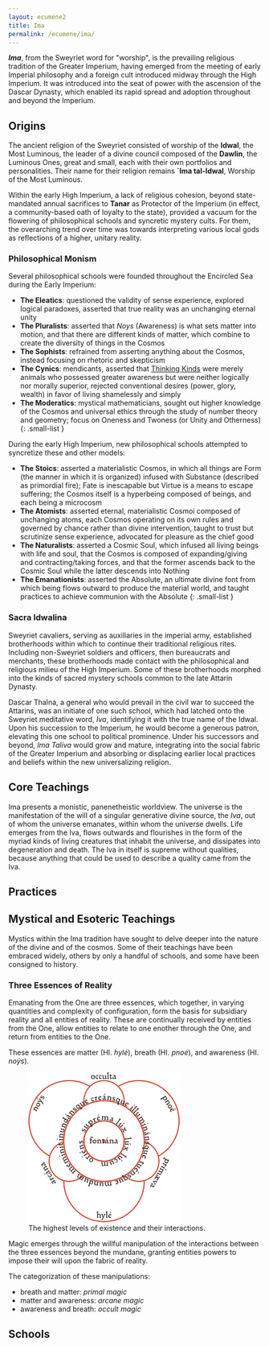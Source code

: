 ```yaml
---
layout: ecumene2
title: Ima
permalink: /ecumene/ima/
---
```


***Ima***, from the Sweyriet word for "worship", is the prevailing religious tradition of the Greater Imperium, having emerged from the meeting of early Imperial philosophy and a foreign cult introduced midway through the High Imperium. It was introduced into the seat of power with the ascension of the Dascar Dynasty, which enabled its rapid spread and adoption throughout and beyond the Imperium.

## Origins

The ancient religion of the Sweyriet consisted of worship of the **Idwal**, the Most Luminous, the leader of a divine council composed of the **Dawlin**, the Luminous Ones, great and small, each with their own portfolios and personalities. Their name for their religion remains **`Ima tal-Idwal**, Worship of the Most Luminous.

Within the early High Imperium, a lack of religious cohesion, beyond state-mandated annual sacrifices to **Tanar** as Protector of the Imperium (in effect, a community-based oath of loyalty to the state), provided a vacuum for the flowering of philosophical schools and syncretic mystery cults. For them, the overarching trend over time was towards interpreting various local gods as reflections of a higher, unitary reality.

### Philosophical Monism

Several philosophical schools were founded throughout the Encircled Sea during the Early Imperium:
- **The Eleatics**: questioned the validity of sense experience, explored logical paradoxes, asserted that true reality was an unchanging eternal unity
- **The Pluralists**: asserted that *Noys* (Awareness) is what sets matter into motion, and that there are different kinds of matter, which combine to create the diversity of things in the Cosmos
- **The Sophists**: refrained from asserting anything about the Cosmos, instead focusing on rhetoric and skepticism
- **The Cynics**: mendicants, asserted that [Thinking Kinds](/ecumene/thinking-kinds) were merely animals who possessed greater awareness but were neither logically nor morally superior, rejected conventional desires (power, glory, wealth) in favor of living shamelessly and simply
- **The Moderatics**: mystical mathematicians, sought out higher knowledge of the Cosmos and universal ethics through the study of number theory and geometry; focus on Oneness and Twoness (or Unity and Otherness)
{: .small-list }

During the early High Imperium, new philosophical schools attempted to syncretize these and other models:
- **The Stoics**: asserted a materialistic Cosmos, in which all things are Form (the manner in which it is organized) infused with Substance (described as primordial fire); Fate is inescapable but Virtue is a means to escape suffering; the Cosmos itself is a hyperbeing composed of beings, and each being a microcosm
- **The Atomists**: asserted eternal, materialistic Cosmoi composed of unchanging atoms, each Cosmos operating on its own rules and governed by chance rather than divine intervention, taught to trust but scrutinize sense experience, advocated for pleasure as the chief good
- **The Naturalists**: asserted a Cosmic Soul, which infused all living beings with life and soul, that the Cosmos is composed of expanding/giving and contracting/taking forces, and that the former ascends back to the Cosmic Soul while the latter descends into Nothing
- **The Emanationists**: asserted the Absolute, an ultimate divine font from which being flows outward to produce the material world, and taught practices to achieve communion with the Absolute
{: .small-list }

### Sacra Idwalina

Sweyriet cavaliers, serving as auxiliaries in the imperial army, established brotherhoods within which to continue their traditional religious rites. Including non-Sweyriet soldiers and officers, then bureaucrats and merchants, these brotherhoods made contact with the philosophical and religious milieu of the High Imperium. Some of these brotherhoods morphed into the kinds of sacred mystery schools common to the late Attarin Dynasty.

Dascar Thalna, a general who would prevail in the civil war to succeed the Attarins, was an initiate of one such school, which had latched onto the Sweyriet meditative word, *Iva*, identifying it with the true name of the Idwal. Upon his succession to the Imperium, he would become a generous patron, elevating this one school to political prominence. Under his successors and beyond, *Ima Taliva* would grow and mature, integrating into the social fabric of the Greater Imperium and absorbing or displacing earlier local practices and beliefs within the new universalizing religion.

## Core Teachings

Ima presents a monistic, panenetheistic worldview. The universe is the manifestation of the will of a singular generative divine source, the *Iva*, out of whom the universe emanates, within whom the universe dwells. Life emerges from the Iva, flows outwards and flourishes in the form of the myriad kinds of living creatures that inhabit the universe, and dissipates into degeneration and death. The Iva in itself is supreme without qualities, because anything that could be used to describe a quality came from the Iva.

## Practices

## Mystical and Esoteric Teachings

Mystics within the Ima tradition have sought to delve deeper into the nature of the divine and of the cosmos. Some of their teachings have been embraced widely, others by only a handful of schools, and some have been consigned to history.

### Three Essences of Reality

Emanating from the One are three essences, which together, in varying quantities and complexity of configuration, form the basis for subsidiary reality and all entities of reality. These are continually received by entities from the One, allow entities to relate to one enother through the One, and return from entities to the One.

These essences are matter (HI. *hylé*), breath (HI. *pnoé*), and awareness (HI. *noýs*).

<figure>
	<img src="/assets/img/unity-of-existence.png">
	<figcaption>The highest levels of existence and their interactions.</figcaption>
</figure>

Magic emerges through the willful manipulation of the interactions between the three essences beyond the mundane, granting entities powers to impose their will upon the fabric of reality.

The categorization of these manipulations:
- breath and matter: *primal magic*
- matter and awareness: *arcane magic*
- awareness and breath: *occult magic*

## Schools

